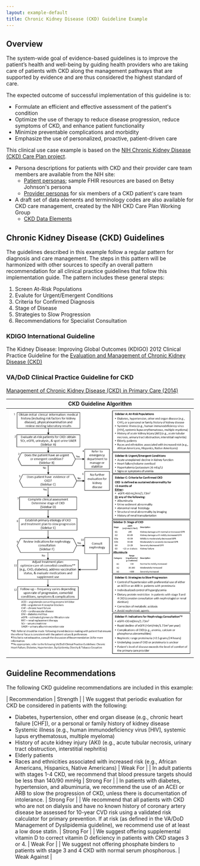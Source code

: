 ```yaml
---
layout: example-default
title: Chronic Kidney Disease (CKD) Guideline Example
---
```


## Overview
The system-wide goal of evidence-based guidelines is to improve the patient’s health and well-being by guiding health providers who are taking care of patients
with CKD along the management pathways that are supported by evidence and are thus considered the highest standard of care.

The expected outcome of successful implementation of this guideline is to:
* Formulate an efficient and effective assessment of the patient's condition
* Optimize the use of therapy to reduce disease progression, reduce symptoms of CKD, and
enhance patient functionality
* Minimize preventable complications and morbidity
* Emphasize the use of personalized, proactive, patient-driven care

This clinical use case example is based on the [NIH Chronic Kidney Disease (CKD) Care Plan project](https://www.niddk.nih.gov/health-information/communication-programs/nkdep/working-groups/health-information-technology/development-electronic-ckd-care-plan).
* Persona descriptions for patients with CKD and their provider care team members are available from the NIH site:
  * [Patient personas](https://www.niddk.nih.gov/-/media/Files/Health-Information/Communication-Programs/NKDEP/Patient_Personas_508.pdf?la=en); sample FHIR resources are based on Betsy Johnson's persona
  * [Provider personas](https://www.niddk.nih.gov/-/media/Files/Health-Information/Communication-Programs/NKDEP/Provider_Personas_508.pdf?la=en) for six members of a CKD patient's care team
* A draft set of data elements and terminology codes are also available for CKD care management, created by the NIH CKD Care Plan Working Group
  * [CKD Data Elements](https://www.niddk.nih.gov/health-information/communication-programs/nkdep/working-groups/health-information-technology/development-electronic-ckd-care-plan#draftSet)

## Chronic Kidney Disease (CKD) Guidelines
The guidelines described in this example follow a regular pattern for diagnosis and care management. The steps in this pattern will be harmonized with
other sources to specify an overall pattern recommendation for all clinical practice guidelines that follow this implementation guide. The pattern includes these general steps:
1. Screen At-Risk Populations
2. Evalute for Urgent/Emergent Conditions
3. Criteria for Confirmed Diagnosis
4. Stage of Disease
5. Strategies to Slow Progression
6. Recommendations for Specialist Consultation

### KDIGO International Guideline
The Kidney Disease: Improving Global Outcomes (KDIGO) 2012 Clinical Practice Guideline for the 
[Evaluation and Management of Chronic Kidney Disease (CKD)](https://kdigo.org/guidelines/ckd-evaluation-and-management/)


### VA/DoD Clinical Practice Guideline for CKD
[Management of Chronic Kidney Disease (CKD) in Primary Care (2014)](https://www.healthquality.va.gov/guidelines/cd/ckd/index.asp)
 
| CKD Guideline Algorithm |
| --- |
| ![CKD guideline algorithm](images/ckd-cpg-algorithm.png) |


## Guideline Recommendations
The following CKD guideline recommendations are included in this example:

| Recommendation | Strength |
| We suggest that periodic evaluation for CKD be considered in patients with the following:
* Diabetes, hypertension, other end organ disease (e.g., chronic heart failure [CHF]), or a personal or family history of kidney disease
* Systemic illness (e.g., human immunodeficiency virus [HIV], systemic lupus erythematosus, multiple myeloma)
* History of acute kidney injury (AKI) (e.g., acute tubular necrosis, urinary tract obstruction, interstitial nephritis)
* Elderly patients
* Races and ethnicities associated with increased risk (e.g., African Americans, Hispanics, Native Americans) | Weak For |
| In adult patients with stages 1-4 CKD, we recommend that blood pressure targets should be less than 140/90 mmHg | Strong For |
| In patients with diabetes, hypertension, and albuminuria, we recommend the use of an ACEI or ARB to slow the progression of CKD, unless there is documentation of intolerance. | Strong For |
| We recommend that all patients with CKD who are not on dialysis and have no known history of coronary artery disease be assessed for 10-year CVD risk using a validated risk calculator for primary prevention. If at risk (as defined in the VA/DoD Management of Dyslipidemia guideline), we recommend use of at least a low dose statin. | Strong For |
| We suggest offering supplemental vitamin D to correct vitamin D deficiency in patients with CKD stages 3 or 4. | Weak For |
| We suggest not offering phosphate binders to patients with stage 3 and 4 CKD with normal serum phosphorous. | Weak Against |
